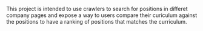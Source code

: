 This project is intended to use crawlers to search for positions in differet company pages and expose a way to users compare their curiculum against the positions to have a ranking of positions that matches the curriculum. 